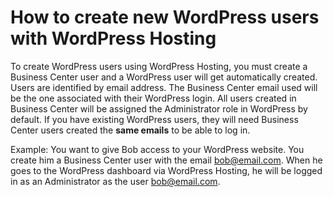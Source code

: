 # How to create new WordPress users with WordPress Hosting 
To create WordPress users using WordPress Hosting, you must create a Business Center user and a WordPress user will get automatically created. Users are identified by email address. The Business Center email used will be the one associated with their WordPress login. All users created in Business Center will be assigned the Administrator role in WordPress by default. If you have existing WordPress users, they will need Business Center users created the **same emails** to be able to log in.

Example: You want to give Bob access to your WordPress website. You create him a Business Center user with the email bob@email.com. When he goes to the WordPress dashboard via WordPress Hosting, he will be logged in as an Administrator as the user bob@email.com.